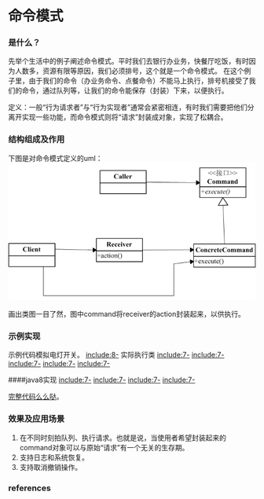 # 命令模式

### 是什么？


先举个生活中的例子阐述命令模式。平时我们去银行办业务，快餐厅吃饭，有时因为人数多，资源有限等原因，我们必须排号，这个就是一个命令模式。
在这个例子里，由于我们的命令（办业务命令、点餐命令）不能马上执行，排号机接受了我们的命令，通过队列等，让我们的命令能保存（封装）下来，以便执行。

定义：一般“行为请求者”与“行为实现者”通常会紧密相连，有时我们需要把他们分离开实现一些功能，而命令模式则将“请求”封装成对象，实现了松耦合。

### 结构组成及作用

下图是对命令模式定义的uml：
![command uml diagram](Command.png)

画出类图一目了然，图中command将receiver的action封装起来，以供执行。

### 示例实现

示例代码模拟电灯开关。
[include:8-](../src/main/java/com/tea/command/Command.java)
实际执行类
[include:7-](../src/main/java/com/tea/command/Light.java)
[include:7-](../src/main/java/com/tea/command/Switch.java)
[include:7-](../src/main/java/com/tea/command/TurnOnCommand.java)
[include:7-](../src/main/java/com/tea/command/TurnOffCommand.java)
[include:7-](../src/main/java/com/tea/command/TestMain.java)

####java8实现
[include:7-](../src/main/java/com/tea/command/Command.java)
[include:7-](../src/main/java/com/tea/command/Light.java)
[include:7-](../src/main/java/com/tea/command/Switch.java)
[include:7-](../src/main/java/com/tea/command/Java8TestMain.java)


[完整代码么么哒](https://github.com/teaho2015/design-patterns-learning/tree/master/src/main/java/com/tea/command/)。


### 效果及应用场景

1. 在不同时刻拍队列、执行请求。也就是说，当使用者希望封装起来的command对象可以与原始“请求”有一个无关的生存期。
2. 支持日志和系统恢复。
3. 支持取消撤销操作。


### references
